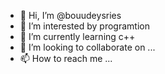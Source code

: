- 👋 Hi, I’m @bouudeysries
- 👀 I’m interested by programtion 
- 🌱 I’m currently learning c++
- 💞️ I’m looking to collaborate on ...
- 📫 How to reach me ...

<!---
bouudeysries/bouudeysries is a ✨ special ✨ repository because its `README.md` (this file) appears on your GitHub profile.
You can click the Preview link to take a look at your changes.
--->
